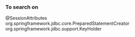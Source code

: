 ### To search on 
@SessionAttributes
org.springframework.jdbc.core.PreparedStatementCreator
org.springframework.jdbc.support.KeyHolder